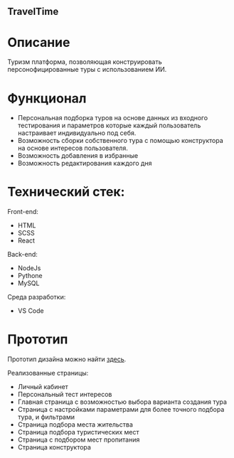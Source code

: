 ## TravelTime

# Описание

Туризм платформа, позволяющая конструировать персонофицированные туры с использованием ИИ.

# Функционал

- Персональная подборка туров на основе данных из входного тестирования и параметров которые каждый пользователь настраивает индивидуально под себя.
- Возможность сборки собственного тура с помощью конструктора на основе интересов пользователя.
- Возможность добавления в избранные
- Возможность редактирования каждого дня

# Технический стек:

Front-end:

- HTML
- SCSS
- React

Back-end:

- NodeJs
- Pythone
- MySQL

Среда разработки:

- VS Code

# Прототип

Прототип дизайна можно найти [здесь].

Реализованные страницы:

- Личный кабинет
- Персональный тест интересов
- Главная страница с возможностью выбора варианта создания тура
- Страница с настройками параметрами для более точного подбора тура, и фильтрами
- Страница подбора места жительства
- Страница подбора туристических мест
- Страница с подбором мест пропитания
- Страница конструктора

[здесь]: https://www.figma.com/file/LnhgW47rsqofOJvYPvwMvI/Untitled?type=design&node-id=0%3A1&mode=design&t=jvrWhdZA11gZq5qo-1
